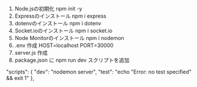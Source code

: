 1. Node.jsの初期化
npm init -y
2. Expressのインストール
npm i express
3. dotenvのインストール
npm i dotenv
4. Socket.ioのインストール
npm i socket.io
5. Node Monitorのインストール
npm i nodemon
6. .env 作成
HOST=localhost
PORT=30000
7. server.js 作成
8. package.json に npm run dev スクリプトを追加

  "scripts": {
    "dev": "nodemon server",
    "test": "echo \"Error: no test specified\" && exit 1"
  },